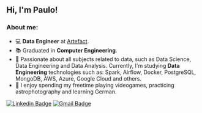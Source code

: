 ## Hi, I'm Paulo!

### About me:
- 💻 **Data Engineer** at [Artefact](https://www.artefact.com/).
- 📚 Graduated in **Computer Engineering**.
- 🎯 Passionate about all subjects related to data, such as Data Science, Data Engineering and Data Analysis. Currently, I'm studying **Data Engineering** technologies such as: Spark, Airflow, Docker, PostgreSQL, MongoDB, AWS, Azure, Google Cloud and others.
- 🔭 I enjoy spending my freetime playing videogames, practicing astrophotography and learning German.

[![Linkedin Badge](https://img.shields.io/badge/-LinkedIn-blue?style=flat-square&logo=Linkedin&logoColor=white&link=https://www.linkedin.com/in/paulo-octavio/)](https://www.linkedin.com/in/paulo-octavio/) [![Gmail Badge](https://img.shields.io/badge/-Gmail-c14438?style=flat-square&logo=Gmail&logoColor=white&link=mailto:paulooctavio@usp.br)](mailto:paulooctavio@usp.br)

